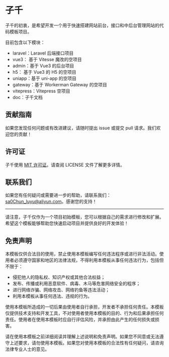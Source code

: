 # 子千

子千的初衷，是希望开发一个用于快速搭建网站前台，接口和中后台管理网站的代码模板项目。

目前包含以下模块：

- laravel：Laravel 后端接口项目
- vue3： 基于 Vitesse 魔改的空项目
- admin：基于 Vue3 的后台项目
- h5： 基于 Vue3 的 H5 的空项目
- uniapp：基于 uni-app 的空项目
- gateway：基于 Workerman Gateway 的空项目
- vitepress：Vitepress 空项目
- doc：子千文档

## 贡献指南

如果您发现任何问题或有改进建议，请随时提出 issue 或提交 pull 请求。我们欢迎您的贡献！

## 许可证

子千使用 [MIT 许可证](https://opensource.org/licenses/MIT)。请查阅 LICENSE 文件了解更多详情。

## 联系我们

如果您有任何疑问或需要进一步的帮助，请联系我们：[sa0Chun_luyu@aliyun.com](mailto:sa0Chun_luyu@aliyun.com)。感谢您的支持！

---

请注意，子千仅作为一个项目初始模板，您可以根据自己的需求进行修改和扩展。希望这个模板能够帮助您快速启动项目并提供良好的开发体验！

## 免责声明

本模板仅供合法目的使用，禁止使用本模板编写任何违法程序或进行非法活动。使用者必须遵守国家和地区的法律法规，不得利用本模板从事任何违法行为，包括但不限于：

* 侵犯他人的隐私权、知识产权或其他合法权益；
* 发布、传播或利用恶意软件、病毒、木马等危害网络安全的程序；
* 进行网络诈骗、网络攻击、网络钓鱼等违法活动；
* 利用本模板从事任何违法、违规的行为。

使用本模板所造成的一切后果由使用者自行承担，开发者不承担任何责任。本模板仅提供技术支持和开发工具，不对使用者使用本模板的目的、行为和后果承担任何责任。使用者在使用本模板时应自行评估风险，并承担由此产生的任何损失或损害。

请在使用本模板之前详细阅读并理解上述说明和免责声明。如果您不同意或无法遵守上述要求，请勿使用本模板。如果您对使用本模板的合法性有任何疑问，请咨询法律专业人士的意见。
